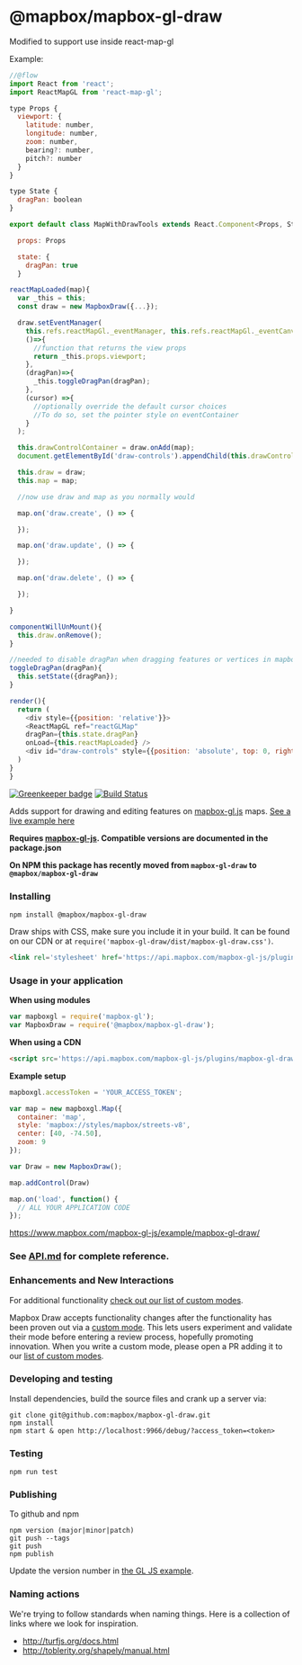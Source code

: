 # @mapbox/mapbox-gl-draw

Modified to support use inside react-map-gl

Example:
```javascript
//@flow
import React from 'react';
import ReactMapGL from 'react-map-gl';

type Props {
  viewport: {
    latitude: number,
    longitude: number,
    zoom: number,
    bearing?: number,
    pitch?: number
  }
}

type State {
  dragPan: boolean
}

export default class MapWithDrawTools extends React.Component<Props, State> {

  props: Props

  state: {
    dragPan: true
  }

reactMapLoaded(map){
  var _this = this;
  const draw = new MapboxDraw({...});

  draw.setEventManager(
    this.refs.reactMapGl._eventManager, this.refs.reactMapGl._eventCanvas,
    ()=>{
      //function that returns the view props
      return _this.props.viewport;
    },
    (dragPan)=>{
      _this.toggleDragPan(dragPan);
    },
    (cursor) =>{
      //optionally override the default cursor choices
      //To do so, set the pointer style on eventContainer
    }
  );

  this.drawControlContainer = draw.onAdd(map);
  document.getElementById('draw-controls').appendChild(this.drawControlContainer);

  this.draw = draw;
  this.map = map;

  //now use draw and map as you normally would  

  map.on('draw.create', () => {

  });

  map.on('draw.update', () => {

  });

  map.on('draw.delete', () => {

  });

}

componentWillUnMount(){
  this.draw.onRemove();
}

//needed to disable dragPan when dragging features or vertices in mapbox-gl-draw
toggleDragPan(dragPan){
  this.setState({dragPan});
}

render(){
  return (
    <div style={{position: 'relative'}}>
    <ReactMapGL ref="reactGLMap"
    dragPan={this.state.dragPan} 
    onLoad={this.reactMapLoaded} />
    <div id="draw-controls" style={{position: 'absolute', top: 0, right: '25px'}}>
  )
}
}

```


[![Greenkeeper badge](https://badges.greenkeeper.io/mapbox/mapbox-gl-draw.svg)](https://greenkeeper.io/) [![Build Status](https://travis-ci.org/mapbox/mapbox-gl-draw.svg?branch=master)](https://travis-ci.org/mapbox/mapbox-gl-draw)

Adds support for drawing and editing features on [mapbox-gl.js](https://www.mapbox.com/mapbox-gl-js/) maps. [See a live example here](https://www.mapbox.com/mapbox-gl-js/example/mapbox-gl-draw/)

**Requires [mapbox-gl-js](https://github.com/mapbox/mapbox-gl-js). Compatible versions are documented in the package.json**

**On NPM this package has recently moved from `mapbox-gl-draw` to `@mapbox/mapbox-gl-draw`**

### Installing

```
npm install @mapbox/mapbox-gl-draw
```

Draw ships with CSS, make sure you include it in your build. It can be found on our CDN or at `require('mapbox-gl-draw/dist/mapbox-gl-draw.css')`.

```html
<link rel='stylesheet' href='https://api.mapbox.com/mapbox-gl-js/plugins/mapbox-gl-draw/v0.19.0/mapbox-gl-draw.css' type='text/css' />
```

### Usage in your application

**When using modules**

```js
var mapboxgl = require('mapbox-gl');
var MapboxDraw = require('@mapbox/mapbox-gl-draw');
```

**When using a CDN**

```html
<script src='https://api.mapbox.com/mapbox-gl-js/plugins/mapbox-gl-draw/v0.19.0/mapbox-gl-draw.js'></script>
```

**Example setup**

```js
mapboxgl.accessToken = 'YOUR_ACCESS_TOKEN';

var map = new mapboxgl.Map({
  container: 'map',
  style: 'mapbox://styles/mapbox/streets-v8',
  center: [40, -74.50],
  zoom: 9
});

var Draw = new MapboxDraw();

map.addControl(Draw)

map.on('load', function() {
  // ALL YOUR APPLICATION CODE
});
```

https://www.mapbox.com/mapbox-gl-js/example/mapbox-gl-draw/

### See [API.md](https://github.com/mapbox/mapbox-gl-draw/blob/master/docs/API.md) for complete reference.

### Enhancements and New Interactions

For additional functionality [check out our list of custom modes](https://github.com/mapbox/mapbox-gl-draw/blob/master/docs/MODES.md#available-custom-modes).

Mapbox Draw accepts functionality changes after the functionality has been proven out via a [custom mode](https://github.com/mapbox/mapbox-gl-draw/blob/master/docs/MODES.md#creating-modes-for-mapbox-draw). This lets users experiment and validate their mode before entering a review process, hopefully promoting innovation. When you write a custom mode, please open a PR adding it to our [list of custom modes](https://github.com/mapbox/mapbox-gl-draw/blob/master/docs/MODES.md#available-custom-modes).

### Developing and testing

Install dependencies, build the source files and crank up a server via:

```
git clone git@github.com:mapbox/mapbox-gl-draw.git
npm install
npm start & open http://localhost:9966/debug/?access_token=<token>
```

### Testing

```
npm run test
```

### Publishing

To github and npm

```
npm version (major|minor|patch)
git push --tags
git push
npm publish
```

Update the version number in [the GL JS example](https://github.com/mapbox/mapbox-gl-js/blob/mb-pages/docs/_posts/examples/3400-01-25-mapbox-gl-draw.html).

### Naming actions

We're trying to follow standards when naming things. Here is a collection of links where we look for inspiration.

- http://turfjs.org/docs.html
- http://toblerity.org/shapely/manual.html
